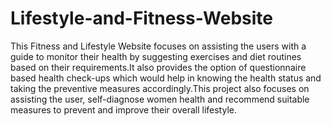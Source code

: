 # Lifestyle-and-Fitness-Website
This Fitness and Lifestyle Website focuses on assisting the users with a guide to monitor their health by suggesting exercises and diet routines based on their requirements.It also provides the option of questionnaire based health check-ups which would help in knowing the health status and taking the preventive measures accordingly.This project also focuses on assisting the user, self-diagnose women health and  recommend suitable measures to prevent and improve their overall lifestyle.

